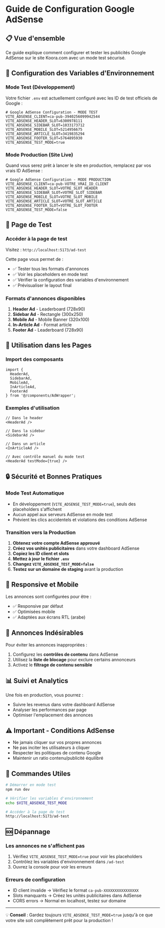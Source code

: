 # Guide de Configuration Google AdSense

## 📋 Vue d'ensemble

Ce guide explique comment configurer et tester les publicités Google AdSense sur le site Koora.com avec un mode test sécurisé.

## 🔧 Configuration des Variables d'Environnement

### Mode Test (Développement)

Votre fichier `.env` est actuellement configuré avec les ID de test officiels de Google :

```env
# Google AdSense Configuration - MODE TEST
VITE_ADSENSE_CLIENT=ca-pub-3940256099942544
VITE_ADSENSE_HEADER_SLOT=6300978111
VITE_ADSENSE_SIDEBAR_SLOT=1033173712
VITE_ADSENSE_MOBILE_SLOT=5214956675
VITE_ADSENSE_ARTICLE_SLOT=3419835294
VITE_ADSENSE_FOOTER_SLOT=5764895930
VITE_ADSENSE_TEST_MODE=true
```

### Mode Production (Site Live)

Quand vous serez prêt à lancer le site en production, remplacez par vos vrais ID AdSense :

```env
# Google AdSense Configuration - MODE PRODUCTION
VITE_ADSENSE_CLIENT=ca-pub-VOTRE_VRAI_ID_CLIENT
VITE_ADSENSE_HEADER_SLOT=VOTRE_SLOT_HEADER
VITE_ADSENSE_SIDEBAR_SLOT=VOTRE_SLOT_SIDEBAR
VITE_ADSENSE_MOBILE_SLOT=VOTRE_SLOT_MOBILE
VITE_ADSENSE_ARTICLE_SLOT=VOTRE_SLOT_ARTICLE
VITE_ADSENSE_FOOTER_SLOT=VOTRE_SLOT_FOOTER
VITE_ADSENSE_TEST_MODE=false
```

## 🧪 Page de Test

### Accéder à la page de test
Visitez : `http://localhost:5173/ad-test`

Cette page vous permet de :
- ✅ Tester tous les formats d'annonces
- ✅ Voir les placeholders en mode test
- ✅ Vérifier la configuration des variables d'environnement
- ✅ Prévisualiser le layout final

### Formats d'annonces disponibles

1. **Header Ad** - Leaderboard (728x90)
2. **Sidebar Ad** - Rectangle (300x250) 
3. **Mobile Ad** - Mobile Banner (320x100)
4. **In-Article Ad** - Format article
5. **Footer Ad** - Leaderboard (728x90)

## 🎯 Utilisation dans les Pages

### Import des composants

```tsx
import { 
  HeaderAd, 
  SidebarAd, 
  MobileAd, 
  InArticleAd, 
  FooterAd 
} from '@/components/AdWrapper';
```

### Exemples d'utilisation

```tsx
// Dans le header
<HeaderAd />

// Dans la sidebar
<SidebarAd />

// Dans un article
<InArticleAd />

// Avec contrôle manuel du mode test
<HeaderAd testMode={true} />
```

## 🔒 Sécurité et Bonnes Pratiques

### Mode Test Automatique
- En développement (`VITE_ADSENSE_TEST_MODE=true`), seuls des placeholders s'affichent
- Aucun appel aux serveurs AdSense en mode test
- Prévient les clics accidentels et violations des conditions AdSense

### Transition vers la Production

1. **Obtenez votre compte AdSense approuvé**
2. **Créez vos unités publicitaires** dans votre dashboard AdSense
3. **Copiez les ID client et slots**
4. **Mettez à jour le fichier `.env`**
5. **Changez `VITE_ADSENSE_TEST_MODE=false`**
6. **Testez sur un domaine de staging** avant la production

## 📱 Responsive et Mobile

Les annonces sont configurées pour être :
- ✅ Responsive par défaut
- ✅ Optimisées mobile
- ✅ Adaptées aux écrans RTL (arabe)

## 🚫 Annonces Indésirables

Pour éviter les annonces inappropriées :
1. Configurez les **contrôles de contenu** dans AdSense
2. Utilisez la **liste de blocage** pour exclure certains annonceurs
3. Activez le **filtrage de contenu sensible**

## 📊 Suivi et Analytics

Une fois en production, vous pourrez :
- Suivre les revenus dans votre dashboard AdSense
- Analyser les performances par page
- Optimiser l'emplacement des annonces

## ⚠️ Important - Conditions AdSense

- Ne jamais cliquer sur vos propres annonces
- Ne pas inciter les utilisateurs à cliquer
- Respecter les politiques de contenu Google
- Maintenir un ratio contenu/publicité équilibré

## 🔄 Commandes Utiles

```bash
# Démarrer en mode test
npm run dev

# Vérifier les variables d'environnement
echo $VITE_ADSENSE_TEST_MODE

# Accéder à la page de test
http://localhost:5173/ad-test
```

## 🆘 Dépannage

### Les annonces ne s'affichent pas
1. Vérifiez `VITE_ADSENSE_TEST_MODE=true` pour voir les placeholders
2. Contrôlez les variables d'environnement dans `/ad-test`
3. Ouvrez la console pour voir les erreurs

### Erreurs de configuration
- ID client invalide → Vérifiez le format `ca-pub-XXXXXXXXXXXXXXXX`
- Slots manquants → Créez les unités publicitaires dans AdSense
- CORS errors → Normal en localhost, testez sur domaine

---

💡 **Conseil** : Gardez toujours `VITE_ADSENSE_TEST_MODE=true` jusqu'à ce que votre site soit complètement prêt pour la production !